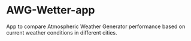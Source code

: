# AWG-Wetter-app
App to compare Atmospheric Weather Generator performance based on current weather conditions in different cities. 
